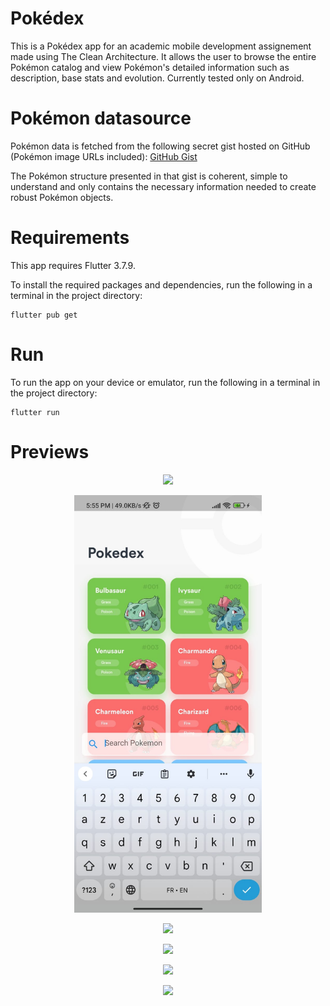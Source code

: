 # Pokédex

This is a Pokédex app for an academic mobile development assignement made using The Clean Architecture. It allows the user to browse the entire Pokémon catalog and view Pokémon's detailed information such as description, base stats and evolution. Currently tested only on Android.

# Pokémon datasource

Pokémon data is fetched from the following secret gist hosted on GitHub (Pokémon image URLs included):
[GitHub Gist](https://gist.githubusercontent.com/Bajmo/2bf95624ef71c2d91b6938b81549b5b1/raw/11369e94ca36a9235cc452e606ca62e5d040fff1/pokemons.json)

The Pokémon structure presented in that gist is coherent, simple to understand and only contains the necessary information needed to create robust Pokémon objects.

# Requirements

This app requires Flutter 3.7.9.

To install the required packages and dependencies, run the following in a terminal in the project directory:

```
flutter pub get
```

# Run

To run the app on your device or emulator, run the following in a terminal in the project directory:

```
flutter run
```

# Previews

<p align="center">
  <img width=300 src="https://github.com/Bajmo/Pokedex/blob/master/assignement/Pokémon%20grid.jpeg?raw=true">
</p>
<p align="center">
  <img width=300 src="https://github.com/Bajmo/Pokedex/blob/master/assignement/Search%20bar.jpeg?raw=true">
</p>
<p align="center">
  <img width=300 src="https://github.com/Bajmo/Pokedex/blob/master/assignement/Pokémon%20details.jpeg?raw=true">
</p>
<p align="center">
  <img width=300 src="https://github.com/Bajmo/Pokedex/blob/master/assignement/Pokémon%20details%20-%20About.jpeg?raw=true">
</p>
<p align="center">
  <img width=300 src="https://github.com/Bajmo/Pokedex/blob/master/assignement/Pokémon%20details%20-%20Base stats.jpeg?raw=true">
</p>
<p align="center">
  <img width=300 src="https://github.com/Bajmo/Pokedex/blob/master/assignement/Pokémon%20details%20-%20Evolution.jpeg?raw=true">
</p>
